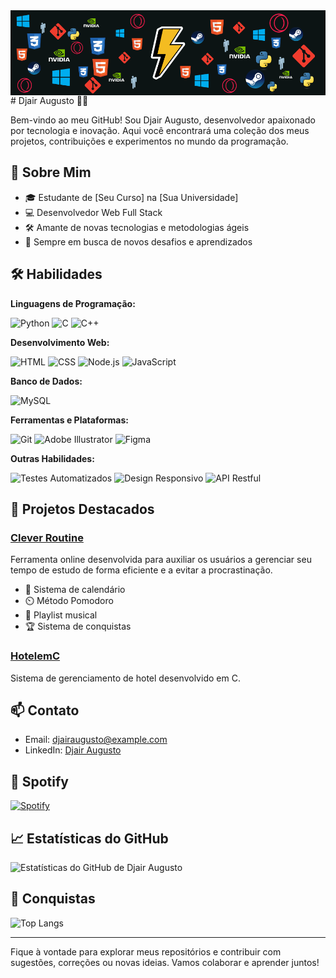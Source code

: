 <img align="center" src="https://github.com/DjairAugusto/DjairAugusto/blob/main/HeaderImg.png?raw=true"/>
# Djair Augusto 👨‍💻

Bem-vindo ao meu GitHub! Sou Djair Augusto, desenvolvedor apaixonado por tecnologia e inovação. Aqui você encontrará uma coleção dos meus projetos, contribuições e experimentos no mundo da programação.

## 🚀 Sobre Mim

- 🎓 Estudante de [Seu Curso] na [Sua Universidade]
- 💻 Desenvolvedor Web Full Stack
- 🛠️ Amante de novas tecnologias e metodologias ágeis
- 🎯 Sempre em busca de novos desafios e aprendizados

## 🛠️ Habilidades

**Linguagens de Programação:**

![Python](https://img.shields.io/badge/-Python-3776AB?style=flat-square&logo=python&logoColor=white)
![C](https://img.shields.io/badge/-C-05122A?style=flat&logo=C&logoColor=A8B9CC)
![C++](https://img.shields.io/badge/-C++-05122A?style=flat&logo=C%2B%2B&logoColor=00599C)

**Desenvolvimento Web:**

![HTML](https://img.shields.io/badge/-HTML-05122A?style=flat&logo=html5)
![CSS](https://img.shields.io/badge/-CSS-05122A?style=flat&logo=css3)
![Node.js](https://img.shields.io/badge/-Node.js-05122A?style=flat&logo=node.js)
![JavaScript](https://img.shields.io/badge/-JavaScript-05122A?style=flat&logo=javascript)


**Banco de Dados:**

![MySQL](https://img.shields.io/badge/-MySQL-05122A?style=flat&logo=mysql)

**Ferramentas e Plataformas:**

![Git](https://img.shields.io/badge/-Git-05122A?style=flat&logo=git)
![Adobe Illustrator](https://img.shields.io/badge/-Adobe%20Illustrator-05122A?style=flat&logo=adobe%20illustrator)
![Figma](https://img.shields.io/badge/-Figma-05122A?style=flat&logo=figma)

**Outras Habilidades:**

![Testes Automatizados](https://img.shields.io/badge/-Testes_Automatizados-05122A?style=flat)
![Design Responsivo](https://img.shields.io/badge/-Design_Responsivo-05122A?style=flat)
![API Restful](https://img.shields.io/badge/-API_Restful-05122A?style=flat)

## 🌟 Projetos Destacados

### [Clever Routine](https://github.com/ICEI-PUC-Minas-PMGES-TI/pmg-es-2024-1-ti1-2010100-clever-routine)
Ferramenta online desenvolvida para auxiliar os usuários a gerenciar seu tempo de estudo de forma eficiente e a evitar a procrastinação. 
- 📆 Sistema de calendário
- ⏲️ Método Pomodoro
- 🎵 Playlist musical
- 🏆 Sistema de conquistas

### [HotelemC](https://github.com/DjairAugusto/HotelemC)
Sistema de gerenciamento de hotel desenvolvido em C.

## 📫 Contato

- Email: [djairaugusto@example.com](mailto:djairaugusto@example.com)
- LinkedIn: [Djair Augusto](https://www.linkedin.com/in/djairaugusto)

## 🎵 Spotify

[![Spotify](https://novatorem.vercel.app/api/spotify)](https://open.spotify.com/user/h441mb4ku67lsi00jyqcgd88i)

## 📈 Estatísticas do GitHub

![Estatísticas do GitHub de Djair Augusto](https://github-readme-stats.vercel.app/api?username=DjairAugusto&show_icons=true&theme=dracula)

## 🏅 Conquistas

![Top Langs](https://github-readme-stats.vercel.app/api/top-langs/?username=DjairAugusto&layout=compact&theme=dracula)

---

Fique à vontade para explorar meus repositórios e contribuir com sugestões, correções ou novas ideias. Vamos colaborar e aprender juntos!

